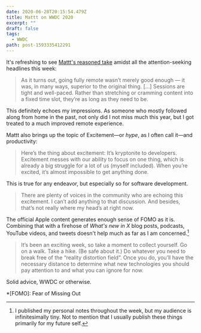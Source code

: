 ```yaml
---
date: 2020-06-28T20:15:54.479Z
title: Mattt on WWDC 2020
excerpt: ""
draft: false
tags:
  - WWDC
path: post-1593335412291
---
```

It's refreshing to see [Mattt's reasoned take](https://nshipster.com/wwdc-2020/) amidst all the attention-seeking headlines this week:

> As it turns out, going fully remote wasn’t merely good enough — it was, in many ways, superior to the original thing.  [...] Sessions are tight and well-paced. Rather than stretching or cramming content into a fixed time slot, they’re as long as they need to be.

This definitely echoes my impressions. As someone who mostly followed along from home in the past, not only did I not miss much this year, but I got treated to a much improved remote experience.

Mattt also brings up the topic of Excitement—or _hype_, as I often call it—and productivity:

> Here’s the thing about excitement: It’s kryptonite to developers. Excitement messes with our ability to focus on one thing, which is already a big struggle for a lot of us (myself included). When you’re excited, it’s almost impossible to get anything done.

This is true for any endeavor, but especially so for software development. 

> There are plenty of voices in the community who are echoing this excitement. I can’t add anything to that discussion. And besides, that’s not really where my head’s at right now.

The official Apple content generates enough sense of FOMO as it is. Combining that with a firehose of _What's new in X_ blog posts, podcasts, YouTube videos, and tweets doesn't help much as far as I am concerned.[^1]

> It’s been an exciting week, so take a moment to collect yourself. Go on a walk. Take a hike. (Be safe about it.) Do whatever you need to break free of the “reality distortion field”. Once you do, you’ll have the necessary distance to determine what new technologies you should pay attention to and what you can ignore for now.

Solid advice, WWDC or otherwise.

*[FOMO]: Fear of Missing Out

[^1]: I published my personal notes throughout the week, but my audience is infinitesimally tiny. Not to mention that I usually publish these things primarily for my future self.
